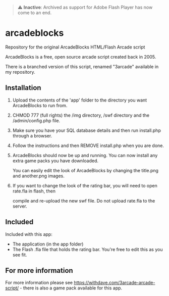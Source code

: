 > :warning: **Inactive**: Archived as support for Adobe Flash Player has now come to an end.

# arcadeblocks

Repository for the original ArcadeBlocks HTML/Flash Arcade script

ArcadeBlocks is a free, open source arcade script created back in 2005.

There is a branched version of this script, renamed "3arcade" available in my repository.


## Installation

1. Upload the contents of the 'app' folder to the directory you want ArcadeBlocks to run from.

2. CHMOD 777 (full rights) the /img directory, /swf directory and the /admin/config.php file.

3. Make sure you have your SQL database details and then run install.php through a browser.

4. Follow the instructions and then REMOVE install.php when you are done.

5. ArcadeBlocks should now be up and running. You can now install any extra game packs you have downloaded.

   You can easily edit the look of ArcadeBlocks by changing the title.png and another.png images.

6. If you want to change the look of the rating bar, you will need to open rate.fla in flash, then

   compile and re-upload the new swf file. Do not upload rate.fla to the server.


## Included

Included with this app:
- The application (in the app folder)
- The Flash .fla file that holds the rating bar. You're free to edit this as you see fit.

## For more information

For more information please see https://withdave.com/3arcade-arcade-script/ - there is also a game pack available for this app.
